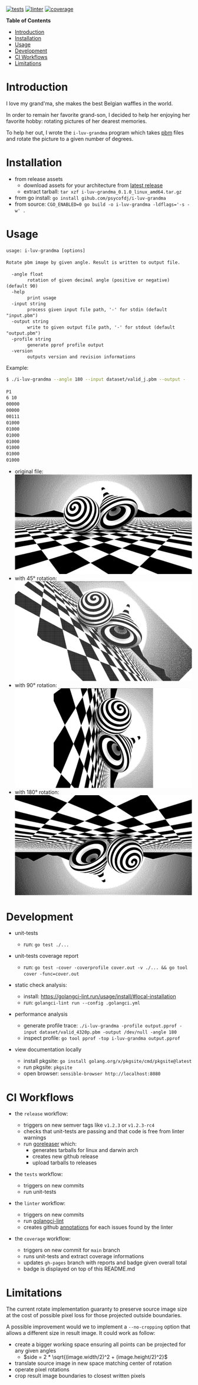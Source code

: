 [![tests](https://github.com/psycofdj/i-luv-grandma/actions/workflows/tests.yml/badge.svg)](https://github.com/psycofdj/i-luv-grandma/actions/workflows/tests.yml) [![linter](https://github.com/psycofdj/i-luv-grandma/actions/workflows/linter.yml/badge.svg)](https://github.com/psycofdj/i-luv-grandma/actions/workflows/linter.yml) [![coverage](https://psycofdj.github.io/i-luv-grandma/coverage-badge.svg)](https://psycofdj.github.io/i-luv-grandma/coverage.txt)

<!-- markdown-toc start - Don't edit this section. Run M-x markdown-toc-refresh-toc -->
**Table of Contents**

- [Introduction](#introduction)
- [Installation](#installation)
- [Usage](#usage)
- [Development](#development)
- [CI Workflows](#ci-workflows)
- [Limitations](#limitations)
<!-- markdown-toc end -->


# Introduction

I love my grand'ma, she makes the best Belgian waffles in the world.

In order to remain her favorite grand-son, I decided to help her enjoying her favorite hobby:
rotating pictures of her dearest memories.

To help her out, I wrote the `i-luv-grandma` program which takes
[pbm](https://en.wikipedia.org/wiki/Netpbm) files and rotate the picture to a given number
of degrees.

# Installation

* from release assets
  * download assets for your architecture from [latest release](https://github.com/psycofdj/i-luv-grandma/releases)
  * extract tarball: `tar xzf i-luv-grandma_0.1.0_linux_amd64.tar.gz`
* from go install: `go install gihub.com/psycofdj/i-luv-grandma`
* from source: `CGO_ENABLED=0 go build -o i-luv-grandma -ldflags='-s -w' .`

# Usage

```
usage: i-luv-grandma [options]

Rotate pbm image by given angle. Result is written to output file.

  -angle float
        rotation of given decimal angle (positive or negative) (default 90)
  -help
        print usage
  -input string
        process given input file path, '-' for stdin (default "input.pbm")
  -output string
        write to given output file path, '-' for stdout (default "output.pbm")
  -profile string
        generate pprof profile output
  -version
        outputs version and revision informations
```

Example:

```sh
$ ./i-luv-grandma --angle 180 --input dataset/valid_j.pbm --output -

P1
6 10
00000
00000
00111
01000
01000
01000
01000
01000
01000
01000
```

- original file: ![original](./dataset/720p-orig.png?raw=true "Original file")
- with 45° rotation: ![rot45](./dataset/720p-rot45.png?raw=true "45° rotation")
- with 90° rotation: ![rot90](./dataset/720p-rot90.png?raw=true "90° rotation")
- with 180° rotation: ![rot180](./dataset/720p-rot180.png?raw=true "180° rotation")

# Development

- unit-tests
  - run: `go test ./...`

- unit-tests coverage report
  - run: `go test -cover -coverprofile cover.out -v ./... && go tool cover -func=cover.out`

- static check analysis:
  - install: https://golangci-lint.run/usage/install/#local-installation
  - run: `golangci-lint run --config .golangci.yml`

- performance analysis
  - generate profile trace: `./i-luv-grandma -profile output.pprof -input dataset/valid_4320p.pbm -output /dev/null -angle 180`
  - inspect profile: `go tool pprof -top i-luv-grandma output.pprof`

- view documentation locally
  - install pkgsite: `go install golang.org/x/pkgsite/cmd/pkgsite@latest`
  - run pkgsite: `pkgsite`
  - open browser: `sensible-browser http://localhost:8080`

# CI Workflows

- the `release` workflow:
  - triggers on new semver tags like `v1.2.3` or `v1.2.3-rc4`
  - checks that unit-tests are passing and that code is free from linter warnings
  - run [goreleaser](https://goreleaser.com/) which:
    - generates tarballs for linux and darwin arch
    - creates new github release
    - upload tarballs to releases

- the `tests` workflow:
  - triggers on new commits
  - run unit-tests

- the `linter` workflow:
  - triggers on new commits
  - run [golangci-lint](https://github.com/golangci/golangci-lint)
  - creates github [annotations](https://github.blog/2018-12-14-introducing-check-runs-and-annotations/)
    for each issues found by the linter

- the `coverage` workflow:
  - triggers on new commit for `main` branch
  - runs unit-tests and extract coverage informations
  - updates `gh-pages` branch with reports and badge given overall total
  - badge is displayed on top of this README.md


# Limitations

 The current rotate implementation guaranty to preserve source image size at the cost of
 possible pixel loss for those projected outside boundaries.

 A possible improvement would we to implement a `--no-cropping` option that allows a different
 size in result image. It could work as follow:
 - create a bigger working space ensuring all points can be projected for any given angles
   - $side = 2 * \sqrt{(image.width/2)^2 + (image.height/2)^2}$
 - translate source image in new space matching center of rotation
 - operate pixel rotations
 - crop result image boundaries to closest written pixels
